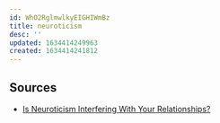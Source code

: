 ```yaml
---
id: WhO2RglmwlkyEIGHIWmBz
title: neuroticism
desc: ''
updated: 1634414249963
created: 1634414241812
---
```


## Sources

* [Is Neuroticism Interfering With Your Relationships?](https://www.verywellmind.com/how-neuroticism-affects-your-behavior-4782188)

